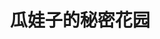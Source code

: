 ---
prev: false
next: false
layout: home
title: 瓜娃子的秘密花园
titleTemplate: "GuaWuZi's Secret Garden"

hero:
  name: 瓜娃子的秘密花园
  text: 用来记录自身经历，学习总结等
  actions:
    - theme: alt
      text: GitHub
      link: https://github.com/dabanheiji
---
